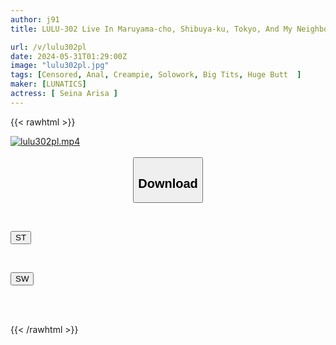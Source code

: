```yaml
---
author: j91
title: LULU-302 Live In Maruyama-cho, Shibuya-ku, Tokyo, And My Neighbor, A Plump, Big-assed Older Sister, Is So Drooling With Saliva That She Sticks Out Her Tongue And Squirts With Her Face In Ecstasy As She Has Sex With Me. I Cum Inside Her Anus Many Times.

url: /v/lulu302pl
date: 2024-05-31T01:29:00Z
image: "lulu302pl.jpg"
tags: [Censored, Anal, Creampie, Solowork, Big Tits, Huge Butt	]
maker: [LUNATICS]
actress: [ Seina Arisa ]
---
```



{{< rawhtml >}}

<div class="video" data-videoid="Or46odavDbIgGG">
    <a href="javascript:;">
        <img src="/v/lulu302pl/lulu302pl.jpg" width="WIDTH" height="HEIGHT" alt="lulu302pl.mp4" loading="lazy">
    </a>
</div>

<script type="text/javascript" src="https://j91.asia/asset/on-demand-st.js"></script>

<br>
  <link rel="stylesheet" href="https://j91.asia/asset/bs5.css">
  
  <center>
  <button class="btn btn-primary" type="button" data-bs-toggle="collapse" data-bs-target=".multi-collapse" aria-expanded="false" aria-controls="multiCollapseExample1 multiCollapseExample2"><h2>Download</h2></button></center>
</p>
<div class="row">
  <div class="col">
    <div class="collapse multi-collapse" id="multiCollapseExample1">
      <div class="card card-body">
	      	      <br>
<div class="buttons">  
<p><a href="/v/lulu302pl/st.html" target="_blank"><button class="btn-hover color-3"><i class="fa fa-download"></i> ST</button></a></p></div>
    </div>
  </div>
</div>
  <div class="col">
    <div class="collapse multi-collapse" id="multiCollapseExample2">
      <div class="card card-body">
	      <br>
<div class="buttons">
<p><a href="/v/lulu302pl/sw.html" target="_blank"><button class="btn-hover color-2"><i class="fa fa-download"></i> SW</button></a></p></div>
<br><br>
      </div>
    </div>
  </div>
</div>

{{< /rawhtml >}}